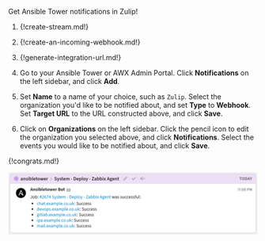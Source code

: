 Get Ansible Tower notifications in Zulip!

 1. {!create-stream.md!}

 1. {!create-an-incoming-webhook.md!}

1. {!generate-integration-url.md!}

 1. Go to your Ansible Tower or AWX Admin Portal. Click **Notifications** on
    the left sidebar, and click **Add**.

 1. Set **Name** to a name of your choice, such as `Zulip`. Select the organization
    you'd like to be notified about, and set **Type** to **Webhook**. Set
    **Target URL** to the URL constructed above, and click **Save**.

 1. Click on **Organizations** on the left sidebar. Click the pencil icon to
    edit the organization you selected above, and click **Notifications**.
    Select the events you would like to be notified about, and click **Save**.

 {!congrats.md!}

 ![](/static/images/integrations/ansibletower/001.png)
